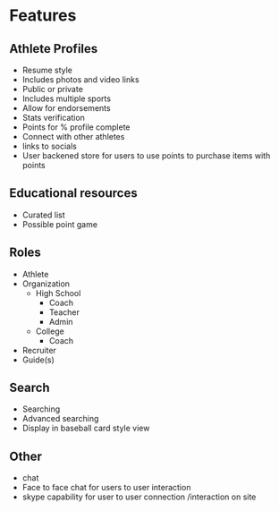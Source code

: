 # Features

## Athlete Profiles

* Resume style
* Includes photos and video links
* Public or private
* Includes multiple sports
* Allow for endorsements
* Stats verification
* Points for % profile complete
* Connect with other athletes
* links to socials
* User backened store for users to use points to purchase items with points

##  Educational resources

* Curated list
* Possible point game

## Roles

* Athlete
* Organization
  * High School
    * Coach
    * Teacher
    * Admin
  * College
    * Coach
* Recruiter
* Guide(s)

## Search

* Searching
* Advanced searching
* Display in baseball card style view

## Other
* chat
* Face to face chat for users to user interaction 
* skype capability for user to user connection /interaction on site
